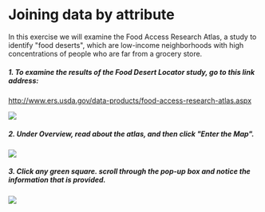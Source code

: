 # Joining data by attribute

In this exercise we will examine the Food Access Research Atlas, a study to identify "food deserts", which are low-income neighborhoods with high concentrations of people who are far from a grocery store. 

##### 1. To examine the results of the Food Desert Locator study, go to this link address:

http://www.ers.usda.gov/data-products/food-access-research-atlas.aspx

![](./img/ArcGis-17a-01)

##### 2. Under Overview, read about the atlas, and then click "Enter the Map". 

![](./img/ArcGis-17a-02)

##### 3. Click any green square. scroll through the pop-up box and notice the information that is provided.

![](./img/ArcGis-17a-03)

